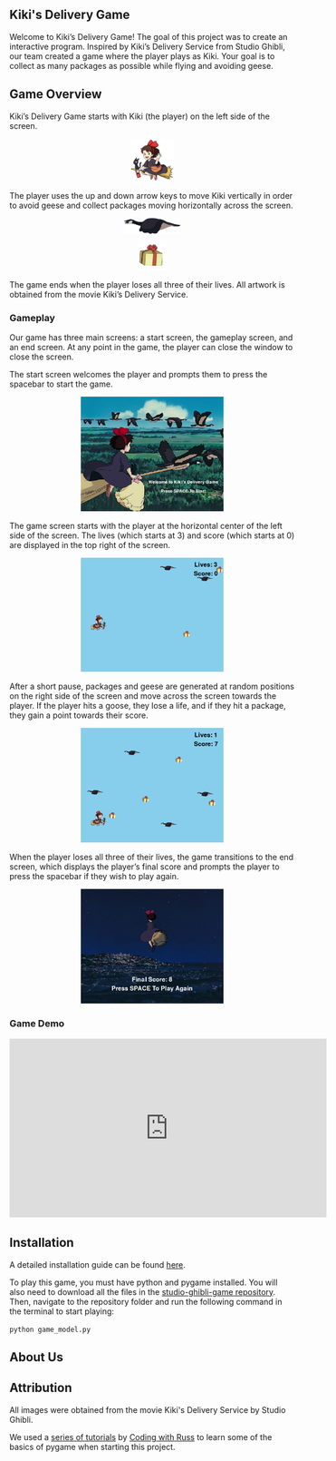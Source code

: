 ## Kiki's Delivery Game

Welcome to Kiki’s Delivery Game! The goal of this project was to create an interactive program. Inspired by Kiki’s Delivery Service from Studio Ghibli, our team created a game where the player plays as Kiki. Your goal is to collect as many packages as possible while flying and avoiding geese.

## Game Overview

Kiki’s Delivery Game starts with Kiki (the player) on the left side of the screen.

<p align="center">
  <img src="website-images/kiki.png" width="15%" height="15%"/>
</p>

The player uses the up and down arrow keys to move Kiki vertically in order to avoid geese and collect packages moving horizontally across the screen.

<p align="center">
  <img src="website-images/Goose.png" width="20%" height="20%"/>
</p>
<p align="center">
  <img src="website-images/Package.png" width="10%" height="10%"/>
</p>

The game ends when the player loses all three of their lives. All artwork is obtained from the movie Kiki’s Delivery Service.

### Gameplay

Our game has three main screens: a start screen, the gameplay screen, and an end screen. At any point in the game, the player can close the window to close the screen.

The start screen welcomes the player and prompts them to press the spacebar to start the game.

<p align="center">
  <img src="website-images/Start_screen.PNG" width="50%" height="50%"/>
</p>

The game screen starts with the player at the horizontal center of the left side of the screen. The lives (which starts at 3) and score (which starts at 0) are displayed in the top right of the screen.

<p align="center">
  <img src="website-images/Gameplay_1.PNG" width="50%" height="50%"/>
</p>

After a short pause, packages and geese are generated at random positions on the right side of the screen and move across the screen towards the player. If the player hits a goose, they lose a life, and if they hit a package, they gain a point towards their score.

<p align="center">
  <img src="website-images/Gameplay_2.PNG" width="50%" height="50%"/>
</p>

When the player loses all three of their lives, the game transitions to the end screen, which displays the player’s final score and prompts the player to press the spacebar if they wish to play again.

<p align="center">
  <img src="website-images/End_screen.PNG" width="50%" height="50%"/>
</p>

### Game Demo

<iframe width="560" height="315" src="https://www.youtube.com/embed/DRlvDMA6zSc" title="YouTube video player" frameborder="0" allow="accelerometer; autoplay; clipboard-write; encrypted-media; gyroscope; picture-in-picture" allowfullscreen></iframe>

## Installation

A detailed installation guide can be found [here](https://github.com/olincollege/studio-ghibli-game/blob/main/README.md).

To play this game, you must have python and pygame installed. You will also need to download all the files in the [studio-ghibli-game repository](https://github.com/olincollege/studio-ghibli-game). Then, navigate to the repository folder and run the following command in the terminal to start playing:

`python game_model.py`

## About Us

## Attribution

All images were obtained from the movie Kiki's Delivery Service by Studio Ghibli.

We used a [series of tutorials](https://www.youtube.com/watch?v=DHgj5jhMJKg&list=PLjcN1EyupaQm20hlUE11y9y8EY2aXLpnv) by [Coding with Russ](https://www.youtube.com/channel/UCPrRY0S-VzekrJK7I7F4-Mg) to learn some of the basics of pygame when starting this project.
